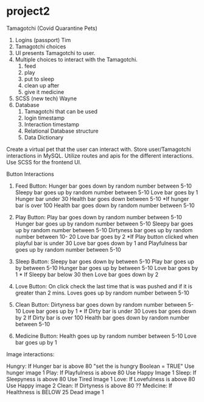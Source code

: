 # project2

Tamagotchi (Covid Quarantine Pets)

1) Logins (passport) Tim
2) Tamagotchi choices
3) UI presents Tamagotchi to user.
3) Multiple choices to interact with the Tamagotchi.
    1) feed
    2) play
    3) put to sleep
    4) clean up after
    5) give it medicine
4) SCSS (new tech) Wayne 
5) Database
    1) Tamagotchi that can be used
    2) login timestamp
    3) Interaction timestamp
    4) Relational Database structure
    5) Data Dictionary


Create a virtual pet that the user can interact with. Store user/Tamagotchi interactions in MySQL. Utilize routes and apis for the different interactions. Use SCSS for the frontend UI. 


Button Interactions


1) Feed Button: Hunger bar goes down by random number between 5-10
                Sleepy bar goes up by random number between 5-10
                Love bar goes by 1
                Hunger bar under 30 Health bar goes down between 5-10
                *If hunger bar is over 100 Health bar goes down by random number between 5-10

2) Play Button: Play bar goes down by random number between 5-10 
                Hunger bar goes up by random number between 5-10
                Sleepy bar goes up by random number between 5-10
                Dirtyness bar goes up by random number between 10- 20
                Love bar goes by 2
                *If Play button clicked when playful bar is under 30 Love bar goes down by 1 and  Playfulness bar goes up by random number between 5-10

3) Sleep Button: Sleepy bar goes down by between 5-10
                 Play bar goes up by between 5-10
                 Hunger bar goes up by between 5-10
                 Love bar goes by 1
                 * If Sleepy bar below 30 then Love bar goes down by 2

4) Love Button: On click check the last time that is was pushed and if it is greater than 2 mins. 
                Loves goes up by random number between 5-10

5) Clean Button: Dirtyness bar goes down by random number between 5-10
                 Love bar goes up by 1
                 * If Dirty bar is under 30 Loves bar goes down by 2
                 If Dirty bar is over 100 Health bar goes down by random number between 5-10
                
6) Medicine Button: Health goes up by random number between 5-10
                    Love bar goes up by 1

Image interactions:

Hungry: If Hunger bar is above 80 "set the is hungry Boolean = TRUE" Use hunger image 1
Play: If Playfulness is above 80 Use Happy Image 1
Sleep: If Sleepyness is above 80 Use Tired Image 1
Love: If Lovefulness is above 80 Use Happy image 2
Clean: If Dirtyness is above 80 ??
Medicine: If Healthness is BELOW 25 Dead image 1